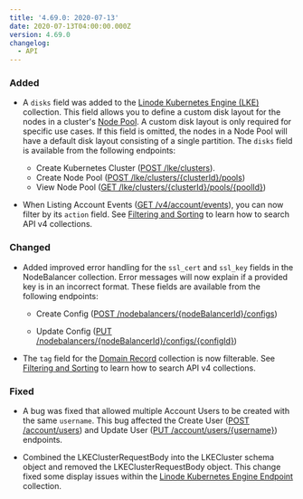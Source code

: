 ```yaml
---
title: '4.69.0: 2020-07-13'
date: 2020-07-13T04:00:00.000Z
version: 4.69.0
changelog:
  - API
---
```


### Added

- A `disks` field was added to the [Linode Kubernetes Engine (LKE)](/api/v4/lke-clusters) collection. This field allows you to define a custom disk layout for the nodes in a cluster's [Node Pool](/api/v4/lke-clusters-cluster-id-pools/#post). A custom disk layout is only required for specific use cases. If this field is omitted, the nodes in a Node Pool will have a default disk layout consisting of a single partition. The `disks` field is available from the following endpoints:

    - Create Kubernetes Cluster ([POST /lke/clusters](/api/v4/lke-clusters/#post)).
    - Create Node Pool ([POST /lke/clusters/{clusterId}/pools](/api/v4/lke-clusters-cluster-id-pools/#post))
    - View Node Pool ([GET /lke/clusters/{clusterId}/pools/{poolId}](/api/v4/lke-clusters-cluster-id-pools-pool-id))

- When Listing Account Events ([GET /v4/account/events](/api/v4/account-events)), you can now filter by its `action` field. See [Filtering and Sorting](/api/v4/#filtering-and-sorting) to learn how to search API v4 collections.

### Changed

- Added improved error handling for the `ssl_cert` and `ssl_key` fields in the NodeBalancer collection. Error messages will now explain if a provided key is in an incorrect format. These fields are available from the following endpoints:

  - Create Config ([POST /nodebalancers/{nodeBalancerId}/configs](https://developers.linode.com/api/v4/nodebalancers-node-balancer-id-configs/#post))

  - Update Config ([PUT /nodebalancers/{nodeBalancerId}/configs/{configId}](https://developers.linode.com/api/v4/nodebalancers-node-balancer-id-configs-config-id/#put))

- The `tag` field for the [Domain Record](/api/v4/domains-domain-id-records/#post) collection is now filterable. See [Filtering and Sorting](/api/v4/#filtering-and-sorting) to learn how to search API v4 collections.

### Fixed

- A bug was fixed that allowed multiple Account Users to be created with the same `username`. This bug affected the Create User ([POST /account/users](https://developers.linode.com/api/v4/account-users/#post)) and Update User ([PUT /account/users/{username}](/api/v4/account-users-username/#put)) endpoints.

- Combined the LKEClusterRequestBody into the LKECluster schema object and removed the LKEClusterRequestBody object. This change fixed some display issues within the [Linode Kubernetes Engine Endpoint](https://developers.linode.com/api/v4/lke-clusters) collection.
